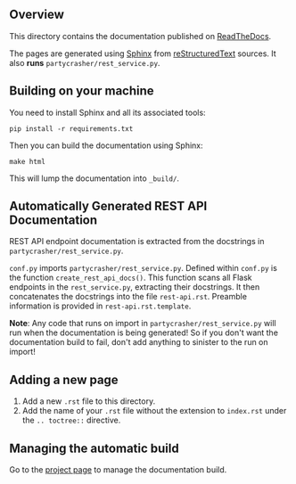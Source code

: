 Overview
--------

This directory contains the documentation published on [ReadTheDocs].

The pages are generated using [Sphinx] from [reStructuredText] sources.
It also **runs** `partycrasher/rest_service.py`.

[ReadTheDocs]: http://partycrasher.rtfd.io/
[Sphinx]: http://www.sphinx-doc.org/en/1.4.8/
[ReStructuredText]: http://docutils.sourceforge.net/rst.html

Building on your machine
------------------------

You need to install Sphinx and all its associated tools:

    pip install -r requirements.txt

Then you can build the documentation using Sphinx:

    make html

This will lump the documentation into `_build/`.


Automatically Generated REST API Documentation
----------------------------------------------

REST API endpoint documentation is extracted from the docstrings in
`partycrasher/rest_service.py`.

`conf.py` imports `partycrasher/rest_service.py`. Defined within
`conf.py` is the function `create_rest_api_docs()`. This function scans
all Flask endpoints in the `rest_service.py`, extracting their
docstrings. It then concatenates the docstrings into the file
`rest-api.rst`. Preamble information is provided in
`rest-api.rst.template`.

**Note**: Any code that runs on import in `partycrasher/rest_service.py`
will run when the documentation is being generated! So if you don't want
the documentation build to fail, don't add anything to sinister to the
run on import!


Adding a new page
-----------------

1. Add a new `.rst` file to this directory.
2. Add the name of your `.rst` file without the extension to
   `index.rst` under the `.. toctree::` directive.


Managing the automatic build
----------------------------

Go to the [project page] to manage the documentation build.

[project page]: https://readthedocs.org/projects/partycrasher/
